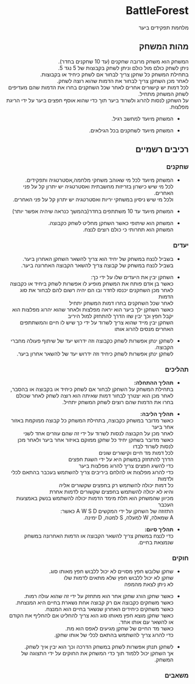 <div lang="he" dir="rtl">
  
# BattleForest


מלחמת תפקידים ביער

## מהות המשחק
המשחק הוא משחק מרובה שחקנים (עד 10 שחקנים בחדר).</br>
ניתן לשחק כולם מול כולם וניתן לשחק בקבוצות של 5 נגד 5.</br>
בתחילת המשחק כל שחקן צריך לבחור אם לשחק כיחיד או בקבוצות.</br>
לאחר מכן השחקן צריך לבחור את הדמות שהוא רוצה לשחק.</br>
לכל דמות יש קישורים אחרים לאחר שכל השחקנים בחרו את הדמות שהם מעדיפים לשחק המשחק מתחיל. </br>
על השחקן לנסות להרוג ולשרוד ביער תוך כדי שהוא אוסף חפצים ביער על ידי הריגת מפלצות.</br>

* המשחק מיועד למחשב רגיל.

* המשחק מיועד לשחקנים בכל הגילאים.

 

## רכיבים רשמיים

### שחקנים

*  המשחק מיועד לכל מי שאוהב משחקי מלחמה,אסטרטגיה ותפקידים.</br>
   לכל מי שיש כישרון בזריזות מחשבתית ואסטרטגיה יש יתרון קל על פני האחרים.</br>
   ולכל מי שיש ניסיון במשחקי יריות ואסטרטגיה יש יתרון קל על פני האחרים.</br>
   
* המשחק מיועד עד 10 משתתפים בחדר(בהמשך כנראה שיהיה אפשר יותר)

* המשחק הוא שיתופי כאשר השחקן מחליט לשחק כקבוצה. </br>
  המשחק הוא תחרותי כי כולם רוצים לנצח. </br>

### יעדים

* בשביל לנצח במשחק של יחיד הוא צריך להשאר השחקן האחרון ביער. </br>
  בשביל לנצח במשחק של קבוצה צריך להשאר הקבוצה האחרונה ביער. </br>
  
* השחקן יבין את היעדים שלו על ידי כך:</br>
  כאשר בן אדם פותח את המשחק מופיע לו אפשרות לשחק ביחיד או כקבוצה</br>
  לאחר מכן השחקנים יכנסו לחדר ובו הם יהיה רשום להם לבחור את סוג הדמות</br>
  לאחר שכל השחקנים בחרו דמות המשחק יתחיל</br>
  כאשר השחקן ילך ביער הוא יראה מפלצות ולאחר שהוא יהרוג מפלצות הוא יקבל חפץ וכך יבין שזו הדרך להתחזק למול היריב</br>
  השחקן יבין מייד שהוא צריך לשרוד על ידי כך שיש לו חיים והמשתתפים האחרים מנסים להרוג אותו</br>
  
* לשחקן ינתן אפשרות לשחק כקבוצה וזה ידרוש יעד של שיתוף פעולה מחברי הקבוצה.</br>
  לשחקן ינתן אפשרות לשחק כיחיד וזה ידרוש יעד של להשאר אחרון ביער.</br>
  
### תהליכים

* <b>תהליך ההתחלה:</b></br>
  בתחילת המשחק על השחקן לבחור אם לשחק כיחיד או בקבוצה או בהסבר, לאחר מכן הוא יצטרך לבחור דמות שאיתה הוא רוצה לשחק
  לאחר שכולם בחרו את הדמות שהם רוצים לשחק המשחק יתחיל.
  
* <b>תהליך הליבה:</b></br>
  כאשר מדובר במשחק כקבוצה, בתחילת המשחק כל קבוצה ממוקמת באזור אחר ביער</br>
  לאחר מכן על הקבוצה לנסות לשרוד על ידי זה שהם עוזרים אחד לשני</br>
  כאשר מדובר בשחקן יחיד כל שחקן ממוקם באיזור אחר ביער ולאחר מכן לנסות לשרוד לבדו</br>
  לכל דמות מד חיים וקישורים שונים</br>
  הדרך להתחזק במשחק היא על ידי השגת חפצים</br>
  כדי להשיג חפצים צריך להרוג מפלצות ביער</br>
  כדי להרוג מפלצות או להלחם ביריבים צריך להשתמש בעכבר בהתאם לכלי ולדמות</br>
  כל דמות יכולה להשתמש רק בחפצים שקשורים אליה</br>
  והיא לא יכולה להשתמש בחפצים שקשורים לדמות אחרת</br>
  מכיוון שהמשחק הוא תלת מימד הדמות יכולה להשתמש בנשק באמצעות העכבר</br>
  התזוזה של השחקן על ידי המקשים A W S D כאשר:</br>
  A שמאלה,
  W למעלה,
  S למטה,
  D ימינה.

* <b>תהליך סיום:</b></br>
  כדי לנצח במשחק צריך להשאר הקבוצה או הדמות האחרונה במשחק שנמצאת בחיים.

### חוקים
* שחקן שלובש חפץ מסויים לא יכול ללבוש חפץ מאותו סוג.</br>
  שחקן לא יכול ללבוש חפץ שלא מתאים לדמות שלו</br>
  לא ניתן לצאת מהמפה</br>

* כאשר שחקן הורג שחקן אחר הוא מתחזק על ידי זה שהוא עולה רמות.</br>
  כאשר משחקים כקבוצה אם רק קבוצה אחת נשארת בחיים היא המנצחת.</br>
  כאשר משחקים כיחידים האחרון שנשאר בחיים הוא המנצח.</br>
  כאשר שחקן מוצא חפץ מאותו סוג הוא צריך להחליט אם להחליף את הקודם או להשאר עם אותו אחד.</br>
  כאשר מד החיים של שחקן מגיעים לאפס הוא מת.</br>
  כדי להרוג צריך להשתמש בהתאם לכלי של אותו שחקן.</br>
  
* לשחקן תנתן אפשרות לשחק במשחק הדרכה וכך הוא יבין איך לשחק.</br>
  אך השחקן יכול ללמוד תוך כדי המשחק את החוקים על ידי התצוגה של המשחק.</br>

### משאבים
  
</div>
